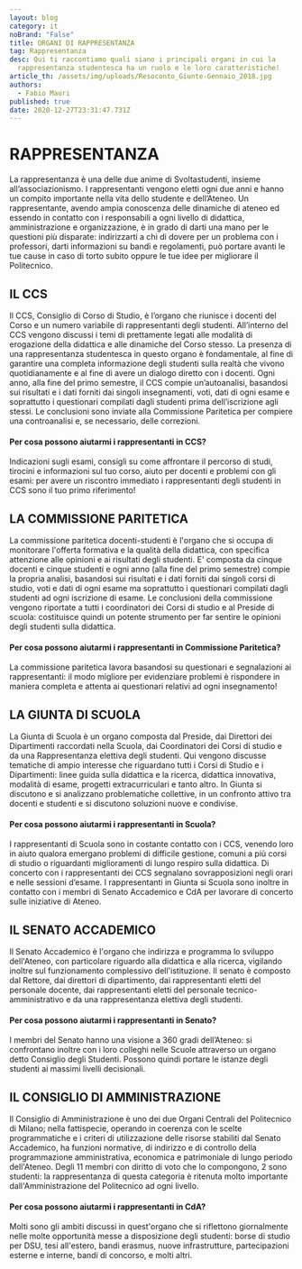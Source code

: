 ```yaml
---
layout: blog
category: it
noBrand: "False"
title: ORGANI DI RAPPRESENTANZA
tag: Rappresentanza
desc: Qui ti raccontiamo quali siano i principali organi in cui la
  rappresentanza studentesca ha un ruolo e le loro caratteristiche!
article_th: /assets/img/uploads/Resoconto_Giunte-Gennaio_2018.jpg
authors:
  - Fabio Mauri
published: true
date: 2020-12-27T23:31:47.731Z
---
```

# RAPPRESENTANZA

La rappresentanza è una delle due anime di Svoltastudenti, insieme all’associazionismo. I rappresentanti vengono eletti ogni due anni e hanno un compito importante nella vita dello studente e dell’Ateneo.
Un rappresentante, avendo ampia conoscenza delle dinamiche di ateneo ed essendo in contatto con i responsabili a ogni livello di didattica, amministrazione e organizzazione, è in grado di darti una mano per le questioni più disparate: indirizzarti a chi di dovere per un problema con i professori, darti informazioni su bandi e regolamenti, può portare avanti le tue cause in caso di torto subito oppure le tue idee per migliorare il Politecnico.

## IL CCS

Il CCS, Consiglio di Corso di Studio, è l’organo che riunisce i docenti del Corso e un numero variabile di rappresentanti degli studenti. All’interno del CCS vengono discussi i temi di prettamente legati alle modalità di erogazione della didattica e alle dinamiche del Corso stesso. La presenza di una rappresentanza studentesca in questo organo è fondamentale, al fine di garantire una completa informazione degli studenti sulla realtà che vivono quotidianamente e al fine di avere un dialogo diretto con i docenti.
Ogni anno, alla fine del primo semestre, il CCS compie un’autoanalisi, basandosi sui risultati e i dati forniti dai singoli insegnamenti, voti, dati di ogni esame e soprattutto i questionari compilati dagli studenti prima dell’iscrizione agli stessi. Le conclusioni sono inviate alla Commissione Paritetica per compiere una controanalisi e, se necessario, delle correzioni. 

#### Per cosa possono aiutarmi i rappresentanti in CCS?

Indicazioni sugli esami, consigli su come affrontare il percorso di studi, tirocini e informazioni sul tuo corso, aiuto per docenti e problemi con gli esami: per avere un riscontro immediato i rappresentanti degli studenti in CCS sono il tuo primo riferimento!

## LA COMMISSIONE PARITETICA

La commissione paritetica docenti-studenti è l'organo che si occupa di monitorare l'offerta formativa e la qualità della didattica, con specifica attenzione alle opinioni e ai risultati degli studenti. E' composta da cinque docenti e cinque studenti e ogni anno (alla fine del primo semestre) compie la propria analisi, basandosi sui risultati e i dati forniti dai singoli corsi di studio, voti e dati di ogni esame ma soprattutto i questionari compilati dagli studenti ad ogni iscrizione di esame. Le conclusioni della commissione vengono riportate a tutti i coordinatori dei Corsi di studio e al Preside di scuola: costituisce quindi un potente strumento per far sentire le opinioni degli studenti sulla didattica.

#### Per cosa possono aiutarmi i rappresentanti in Commissione Paritetica? 

La commissione paritetica lavora basandosi su questionari e segnalazioni ai rappresentanti: il modo migliore per evidenziare problemi è rispondere in maniera completa e attenta ai questionari relativi ad ogni insegnamento!

## LA GIUNTA DI SCUOLA

La Giunta di Scuola è un organo composta dal Preside, dai Direttori dei Dipartimenti raccordati nella Scuola, dai Coordinatori dei Corsi di studio e da una Rappresentanza elettiva degli studenti. Qui vengono discusse tematiche di ampio interesse che riguardano tutti i Corsi di Studio e i Dipartimenti: linee guida sulla didattica e la ricerca, didattica innovativa, modalità di esame, progetti extracurriculari e tanto altro. In Giunta si discutono e si analizzano problematiche collettive, in un confronto attivo tra docenti e studenti e si discutono soluzioni nuove e condivise.

#### Per cosa possono aiutarmi i rappresentanti in Scuola?

I rappresentanti di Scuola sono in costante contatto con i CCS, venendo loro in aiuto qualora emergano problemi di difficile gestione, comuni a più corsi di studio o riguardanti miglioramenti di lungo respiro sulla didattica. Di concerto con i rappresentanti dei CCS segnalano sovrapposizioni negli orari e nelle sessioni d’esame. I rappresentanti in Giunta si Scuola sono inoltre in contatto con i membri di Senato Accademico e CdA per lavorare di concerto sulle iniziative di Ateneo.

## IL SENATO ACCADEMICO

Il Senato Accademico è l'organo che indirizza e programma lo sviluppo dell'Ateneo, con particolare riguardo alla didattica e alla ricerca, vigilando inoltre sul funzionamento complessivo dell'istituzione. Il senato è composto dal Rettore, dai direttori di dipartimento, dai rappresentanti eletti del personale docente, dai rappresentanti eletti del personale tecnico-amministrativo e da una rappresentanza elettiva degli studenti.

#### Per cosa possono aiutarmi i rappresentanti in Senato?

I membri del Senato hanno una visione a 360 gradi dell’Ateneo: si confrontano inoltre con i loro colleghi nelle Scuole attraverso un organo detto Consiglio degli Studenti. Possono quindi portare le istanze degli studenti ai massimi livelli decisionali.

## IL CONSIGLIO DI AMMINISTRAZIONE

Il Consiglio di Amministrazione è uno dei due Organi Centrali del Politecnico di Milano; nella fattispecie, operando in coerenza con le scelte programmatiche e i criteri di utilizzazione delle risorse stabiliti dal Senato Accademico, ha funzioni normative, di indirizzo e di controllo della programmazione amministrativa, economica e patrimoniale di lungo periodo dell'Ateneo. Degli 11 membri con diritto di voto che lo compongono, 2 sono studenti: la rappresentanza di questa categoria è ritenuta molto importante dall'Amministrazione del Politecnico ad ogni livello.

#### Per cosa possono aiutarmi i rappresentanti in CdA?

Molti sono gli ambiti discussi in quest'organo che si riflettono giornalmente nelle molte opportunità messe a disposizione degli studenti: borse di studio per DSU, tesi all'estero, bandi erasmus, nuove infrastrutture, partecipazioni esterne e interne, bandi di concorso, e molti altri.